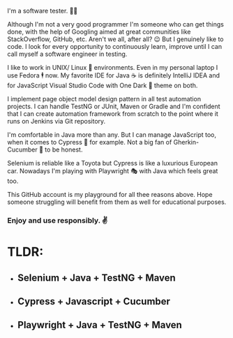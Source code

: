 I'm a software tester. 👨‍💻

Although I'm not a very good programmer I'm someone who can get things done, with the help of Googling aimed at great communities like StackOverflow, GitHub, etc. Aren't we all, after all? 😉 But I genuinely like to code. I look for every opportunity to continuously  learn, improve until I can call myself a software engineer in testing. 

I like to work in UNIX/ Linux 🐧 environments. Even in my personal laptop I use Fedora 🕴️ now. My favorite IDE for Java ☕ is definitely IntelliJ IDEA and for JavaScript Visual Studio Code with One Dark 🌆 theme on both. 

I implement page object model design pattern in all test automation projects. I can handle TestNG or JUnit, Maven or Gradle and I'm confident that I can create automation framework from scratch to the point where it runs on Jenkins via Git repository. 

I'm comfortable in Java more than any. But I can manage JavaScript too, when it comes to Cypress 🌲 for example. Not a big fan of Gherkin-Cucumber 🥒 to be honest.

Selenium is reliable like a Toyota but Cypress is like a luxurious European car. Nowadays I'm playing with Playwright 🎭 with Java which feels great too.

This GitHub account is my playground for all thee reasons above. Hope someone struggling will benefit from them as well for educational purposes.

### Enjoy and use responsibly. ✌️

# TLDR:
* ## Selenium + Java + TestNG + Maven
* ## Cypress + Javascript + Cucumber
* ## Playwright + Java + TestNG + Maven

<!--
**madhawar/madhawar** is a ✨ _special_ ✨ repository because its `README.md` (this file) appears on your GitHub profile.

Here are some ideas to get you started:

- 🔭 I’m currently working on ...
- 🌱 I’m currently learning ...
- 👯 I’m looking to collaborate on ...
- 🤔 I’m looking for help with ...
- 💬 Ask me about ...
- 📫 How to reach me: ...
- 😄 Pronouns: ...
- ⚡ Fun fact: ...
-->
